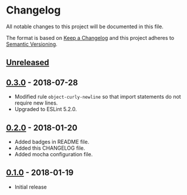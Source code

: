 # Changelog
All notable changes to this project will be documented in this file.

The format is based on [Keep a Changelog](http://keepachangelog.com/en/1.0.0/)
and this project adheres to [Semantic Versioning](http://semver.org/spec/v2.0.0.html).

## [Unreleased]

## [0.3.0] - 2018-07-28

- Modified rule `object-curly-newline` so that import statements do not
  require new lines.
- Upgraded to ESLint 5.2.0.

## [0.2.0] - 2018-01-20

- Added badges in README file.
- Added this CHANGELOG file.
- Added mocha configuration file.

## [0.1.0] - 2018-01-19

- Initial release

[Unreleased]: https://github.com/ngeor/eslint-config-ngeor/compare/v0.3.0...HEAD
[0.3.0]: https://github.com/ngeor/eslint-config-ngeor/compare/v0.2.0...v0.3.0
[0.2.0]: https://github.com/ngeor/eslint-config-ngeor/compare/v0.1.0...v0.2.0
[0.1.0]: https://github.com/ngeor/eslint-config-ngeor/tree/v0.1.0
